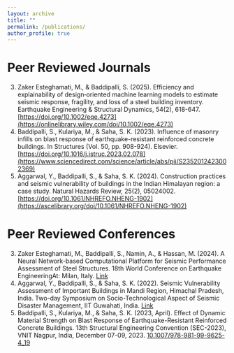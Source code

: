 ```yaml
---
layout: archive
title: ""
permalink: /publications/
author_profile: true
---
```


Peer Reviewed Journals
======
3. Zaker Esteghamati, M., & Baddipalli, S. (2025). Efficiency and explainability of design‐oriented machine learning models to estimate seismic response, fragility, and loss of a steel building inventory. Earthquake Engineering & Structural Dynamics, 54(2), 618-647.[https://doi.org/10.1002/eqe.4273](https://onlinelibrary.wiley.com/doi/10.1002/eqe.4273)
2. Baddipalli, S., Kulariya, M., & Saha, S. K. (2023). Influence of masonry infills on blast response of earthquake-resistant reinforced concrete buildings. In Structures (Vol. 50, pp. 908-924). Elsevier.[https://doi.org/10.1016/j.istruc.2023.02.078](https://www.sciencedirect.com/science/article/abs/pii/S2352012423002369)
1. Aggarwal, Y., Baddipalli, S., & Saha, S. K. (2024). Construction practices and seismic vulnerability of buildings in the Indian Himalayan region: a case study. Natural Hazards Review, 25(2), 05024002.[https://doi.org/10.1061/NHREFO.NHENG-1902](https://ascelibrary.org/doi/10.1061/NHREFO.NHENG-1902)

Peer Reviewed Conferences
======
3. Zaker Esteghamati, M., Baddipalli, S., Namin, A., & Hassan, M. (2024). A Neural Network-based Computational Platform for Seismic Performance Assessment of Steel Structures. 18th World Conference on Earthquake EngineeringAt: Milan, Italy. [Link]([https://link.springer.com/chapter/10.1007/978-981-99-9625-4_19](https://www.researchgate.net/publication/383862315_A_Neural_Network-based_Computational_Platform_for_Seismic_Performance_Assessment_of_Steel_Structures))
2. Aggarwal, Y., Baddipalli, S., & Saha, S. K. (2022). Seismic Vulnerability Assessment of Important Buildings in Mandi Region, Himachal Pradesh, India. Two-day Symposium on Socio-Technological Aspect of Seismic Disaster Management, IIT Guwahati, India.  [Link](https://drive.google.com/file/d/1xvzIanesqWfiY_4xE86h9ScWciyC2VcD/view)
1. Baddipalli, S., Kulariya, M., & Saha, S. K. (2023, April). Effect of Dynamic Material Strength on Blast Response of Earthquake-Resistant Reinforced Concrete Buildings. 13th Structural Engineering Convention (SEC-2023), VNIT Nagpur, India, December 07-09, 2023. [10.1007/978-981-99-9625-4_19](https://link.springer.com/chapter/10.1007/978-981-99-9625-4_19)
   
